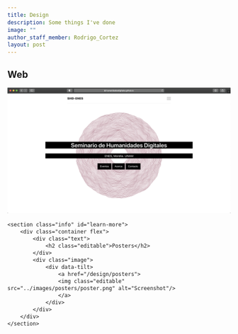 ```yaml
---
title: Design
description: Some things I've done
image: ""
author_staff_member: Rodrigo_Cortez
layout: post
---
```



<div class="content">
	<section class="info">
		<div class="container flex">
			<div class="text">
				<h2 class="editable">Web</h2>
			</div>
			<div class="image">
				<div data-tilt>
					<a href="/design/web">
					<img class="editable" src="../images/web/hd.png" alt="Screenshot"/>
					</a>
				</div>
			</div>
		</div>
	</section>

	<section class="info" id="learn-more">
		<div class="container flex">
			<div class="text">
				<h2 class="editable">Posters</h2>
			</div>
			<div class="image">
				<div data-tilt>
					<a href="/design/posters">
					<img class="editable" src="../images/posters/poster.png" alt="Screenshot"/>
					</a>
				</div>
			</div>
		</div>
	</section>
</div>
<script src="https://code.jquery.com/jquery-3.4.1.slim.js"></script> <!-- Load jQuery first -->
<script src="https://unpkg.com/tilt.js@1.2.1/dest/tilt.jquery.min.js"></script> <!-- Load Tilt.js library -->